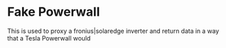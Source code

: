 # Fake Powerwall

This is used to proxy a fronius|solaredge inverter and return data in a way that a Tesla Powerwall would
